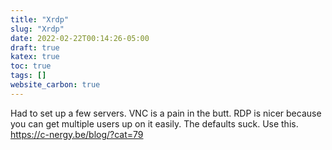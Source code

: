 ```yaml
---
title: "Xrdp"
slug: "Xrdp"
date: 2022-02-22T00:14:26-05:00
draft: true
katex: true
toc: true
tags: []
website_carbon: true
---
```




Had to set up a few servers. VNC is a pain in the butt. RDP is nicer because you can get multiple users up on it easily. 
The defaults suck.
Use this.
https://c-nergy.be/blog/?cat=79











